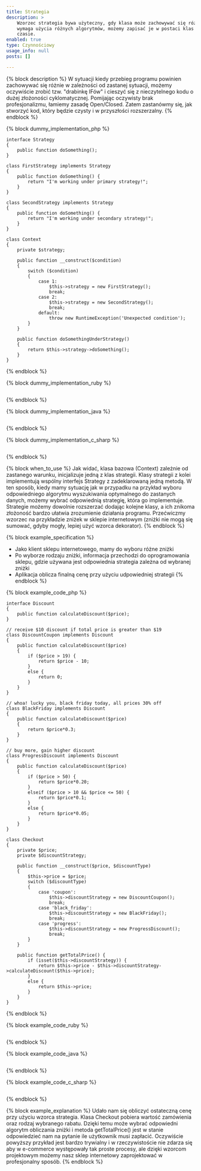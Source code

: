 ```yaml
---
title: Strategia
description: >
    Wzorzec strategia bywa użyteczny, gdy klasa może zachowywać się różnie w zależności od potrzeb. Gdy wykonanie metody
    wymaga użycia różnych algorytmów, możemy zapisać je w postaci klas i używać dokładnie jednego z nich w danym
    czasie.
enabled: true
type: Czynnościowy
usage_info: null
posts: []

---
```

{% block description %}
W sytuacji kiedy przebieg programu powinien zachowywać się różnie w zależności od zastanej sytuacji, możemy oczywiście
zrobić tzw. "drabinkę IFów" i cieszyć się z nieczytelnego kodu o dużej złożoności cyklomatycznej. Pomijając
oczywisty brak profesjonalizmu, łamiemy zasadę Open/Closed. Zatem zastanówmy się, jak stworzyć kod, który
będzie czysty i w przyszłości rozszerzalny.
{% endblock %}

{% block dummy_implementation_php %}
```language-php
interface Strategy
{
    public function doSomething();
}

class FirstStrategy implements Strategy
{
    public function doSomething() {
        return "I'm working under primary strategy!";
    }
}

class SecondStrategy implements Strategy
{
    public function doSomething() {
        return "I'm working under secondary strategy!";
    }
}

class Context
{
    private $strategy;

    public function __construct($condition)
    {
        switch ($condition)
        {
            case 1:
                $this->strategy = new FirstStrategy();
                break;
            case 2:
                $this->strategy = new SecondStrategy();
                break;
            default:
                throw new RuntimeException('Unexpected condition');
        }
    }

    public function doSomethingUnderStrategy()
    {
        return $this->strategy->doSomething();
    }
}
```
{% endblock %}

{% block dummy_implementation_ruby %}
```language-ruby

```
{% endblock %}

{% block dummy_implementation_java %}
```language-java

```
{% endblock %}

{% block dummy_implementation_c_sharp %}
```language-csharp

```
{% endblock %}

{% block when_to_use %}
Jak widać, klasa bazowa (Context) zależnie od zastanego warunku, inicjalizuje jedną z klas strategii. Klasy strategii
z kolei implementują wspólny interfejs Strategy z zadeklarowaną jedną metodą. W ten sposób, kiedy mamy sytuację
jak w przypadku na przykład wyboru odpowiedniego algorytmu wyszukiwania optymalnego do zastanych danych, możemy
wybrać odpowiednią strategię, która go implementuje. Strategie możemy dowolnie rozszerzać dodając kolejne klasy,
a ich znikoma złożoność bardzo ułatwia zrozumienie działania programu. Przećwiczmy wzorzec na przykładzie zniżek
w sklepie internetowym (zniżki nie mogą się sumować, gdyby mogły, lepiej użyć wzorca dekorator).
{% endblock %}

{% block example_specification %}
- Jako klient sklepu internetowego, mamy do wyboru różne zniżki
- Po wyborze rodzaju zniżki, informacja przechodzi do oprogramowania sklepu, gdzie używana jest odpowiednia strategia
zależna od wybranej zniżki
- Aplikacja oblicza finalną cenę przy użyciu udpowiedniej strategii
{% endblock %}

{% block example_code_php %}
```language-php
interface Discount 
{
    public function calculateDiscount($price);
}

// receive $10 discount if total price is greater than $19
class DiscountCoupon implements Discount
{
    public function calculateDiscount($price)
    {
        if ($price > 19) {
            return $price - 10;
        }
        else {
            return 0;
        }
    }
}

// whoa! lucky you, black friday today, all prices 30% off
class BlackFriday implements Discount 
{
    public function calculateDiscount($price)
    {
        return $price*0.3;
    }
}

// buy more, gain higher discount
class ProgressDiscount implements Discount 
{
    public function calculateDiscount($price)
    {
        if ($price > 50) {
            return $price*0.20;
        }
        elseif ($price > 10 && $price <= 50) {
            return $price*0.1;
        }
        else {
            return $price*0.05;
        }
    }
}

class Checkout 
{
    private $price;
    private $discountStrategy;
    
    public function __construct($price, $discountType)
    {
        $this->price = $price;
        switch ($discountType)
        {
            case 'coupon':
                $this->discountStrategy = new DiscountCoupon();
                break;
            case 'black_friday':
                $this->discountStrategy = new BlackFriday();
                break;
            case 'progress':
                $this->discountStrategy = new ProgressDiscount();
                break;
        }
    }
    
    public function getTotalPrice() {
        if (isset($this->discountStrategy)) {
            return $this->price - $this->discountStrategy->calculateDiscount($this->price);
        }
        else {
            return $this->price;
        }
    }
}
```
{% endblock %}

{% block example_code_ruby %}
```language-ruby

```
{% endblock %}

{% block example_code_java %}
```language-java

```
{% endblock %}

{% block example_code_c_sharp %}
```language-csharp

```
{% endblock %}

{% block example_explanation %}
Udało nam się obliczyć ostateczną cenę przy użyciu wzorca strategia. Klasa Checkout pobiera wartość zamówienia oraz
rodzaj wybranego rabatu. Dzięki temu może wybrać odpowiedni algorytm obliczania zniżki i metoda getTotalPrice()
jest w stanie odpowiedzieć nam na pytanie ile użytkownik musi zapłacić. Oczywiście powyższy przykład jest bardzo
trywialny i w rzeczywistoście nie zdarza się aby w e-commerce występowały tak proste procesy, ale dzięki wzorcom
projektowym możemy nasz sklep internetowy zaprojektować w profesjonalny sposób.
{% endblock %}
